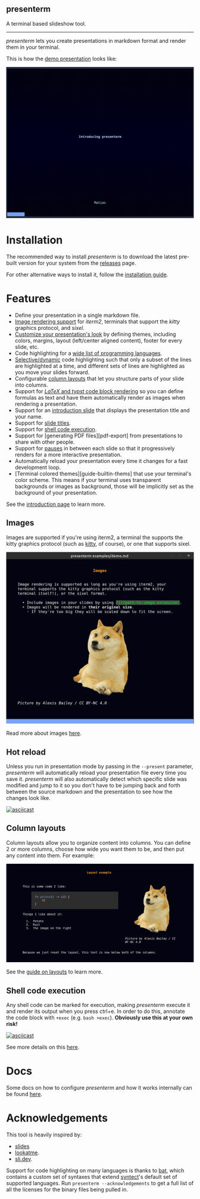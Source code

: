 presenterm
---

A terminal based slideshow tool.

---

_presenterm_ lets you create presentations in markdown format and render them in your terminal.

This is how the [demo presentation](examples/demo.md) looks like:

![](/docs/src/assets/demo.gif)

# Installation

The recommended way to install _presenterm_ is to download the latest pre-built version for your system from the 
[releases](https://github.com/mfontanini/presenterm/releases) page.

For other alternative ways to install it, follow the [installation guide][guide-installation].

# Features

* Define your presentation in a single markdown file.
* [Image rendering support][guide-images] for _iterm2_, terminals that support the _kitty_ graphics protocol, and 
  _sixel_.
* [Customize your presentation's look][guide-themes] by defining themes, including colors, margins, layout (left/center 
  aligned content), footer for every slide, etc.
* Code highlighting for a [wide list of programming languages][guide-code-highlight].
* [Selective/dynamic][guide-selective-highlight] code highlighting such that only a subset of the lines are highlighted 
  at a time, and different sets of lines are highlighted as you move your slides forward.
* Configurable [column layouts][guide-layout] that let you structure parts of your slide into columns.
* Support for [_LaTeX_ and _typst_ code block rendering][guide-latex] so you can define formulas as text and have them 
  automatically render as images when rendering a presentation.
* Support for an [introduction slide][guide-intro-slide] that displays the presentation title and your name.
* Support for [slide titles][guide-slide-titles].
* Support for [shell code execution][guide-code-execute].
* Support for [generating PDF files][pdf-export] from presentations to share with other people.
* Support for [pauses][guide-pauses] in between each slide so that it progressively renders for a more interactive 
  presentation.
* Automatically reload your presentation every time it changes for a fast development loop.
* [Terminal colored themes][guide-builtin-thems] that use your terminal's color scheme. This means if your terminal uses 
  transparent backgrounds or images as background, those will be implicitly set as the background of your presentation.

See the [introduction page][guide-basics] to learn more.

## Images

Images are supported if you're using iterm2, a terminal the supports the kitty graphics protocol (such as 
[kitty](https://sw.kovidgoyal.net/kitty/), of course), or one that supports sixel. 

![](/docs/src/assets/demo-image.png)

Read more about images [here][guide-images].

## Hot reload

Unless you run in presentation mode by passing in the `--present` parameter, _presenterm_ will automatically reload your 
presentation file every time you save it. _presenterm_ will also automatically detect which specific slide was modified 
and jump to it so you don't have to be jumping back and forth between the source markdown and the presentation to see 
how the changes look like.

[![asciicast](https://asciinema.org/a/UTestkjb8M8K2mQgf9rDmzDGA.svg)](https://asciinema.org/a/UTestkjb8M8K2mQgf9rDmzDGA)

## Column layouts

Column layouts allow you to organize content into columns. You can define 2 or more columns, choose how wide you want 
them to be, and then put any content into them. For example:

![](/docs/src/assets/layouts.png)

See the [guide on layouts][guide-layout] to learn more.

## Shell code execution

Any shell code can be marked for execution, making  _presenterm_ execute it and render its output when you press ctrl+e. 
In order to do this, annotate the code block with `+exec` (e.g. `bash +exec`). **Obviously use this at your own risk!**

[![asciicast](https://asciinema.org/a/1v3IqCEtU9tqDjVj78Pp7SSe2.svg)](https://asciinema.org/a/1v3IqCEtU9tqDjVj78Pp7SSe2)

See more details on this [here][guide-code-execute].

# Docs

Some docs on how to configure _presenterm_ and how it works internally can be found [here][guide-introduction].

# Acknowledgements

This tool is heavily inspired by:

* [slides](https://github.com/maaslalani/slides/)
* [lookatme](https://github.com/d0c-s4vage/lookatme).
* [sli.dev](https://sli.dev/).

Support for code highlighting on many languages is thanks to [bat](https://github.com/sharkdp/bat), which contains a 
custom set of syntaxes that extend [syntect](https://github.com/trishume/syntect)'s default set of supported languages. 
Run `presenterm --acknowledgements` to get a full list of all the licenses for the binary files being pulled in.


<!-- links -->
[guide-introduction]: https://mfontanini.github.io/presenterm/
[guide-installation]: https://mfontanini.github.io/presenterm/guides/installation.html
[guide-basics]: https://mfontanini.github.io/presenterm/guides/basics.html
[guide-intro-slide]: https://mfontanini.github.io/presenterm/guides/basics.html#introduction-slide
[guide-slide-titles]: https://mfontanini.github.io/presenterm/guides/basics.html#slide-titles
[guide-pauses]: https://mfontanini.github.io/presenterm/guides/basics.html#pauses
[guide-images]: https://mfontanini.github.io/presenterm/guides/basics.html#images
[guide-themes]: https://mfontanini.github.io/presenterm/guides/themes.html
[guide-builtin-themes]: https://mfontanini.github.io/presenterm/guides/themes.html#built-in-themes
[guide-code-highlight]: https://mfontanini.github.io/presenterm/guides/code-highlight.html
[guide-code-execute]: https://mfontanini.github.io/presenterm/guides/code-highlight.html#executing-code
[guide-selective-highlight]: https://mfontanini.github.io/presenterm/guides/code-highlight.html#selective-highlighting
[guide-layout]: https://mfontanini.github.io/presenterm/guides/layout.html
[guide-latex]: https://mfontanini.github.io/presenterm/guides/latex.html
[guide-pdf-export]: https://mfontanini.github.io/presenterm/guides/pdf-export.html 
